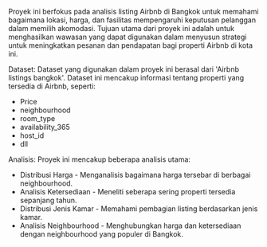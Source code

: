Proyek ini berfokus pada analisis listing Airbnb di Bangkok untuk memahami bagaimana lokasi, harga, dan fasilitas mempengaruhi keputusan pelanggan dalam memilih akomodasi. Tujuan utama dari proyek ini adalah untuk menghasilkan wawasan yang dapat digunakan dalam menyusun strategi untuk meningkatkan pesanan dan pendapatan bagi properti Airbnb di kota ini.

Dataset:
Dataset yang digunakan dalam proyek ini berasal dari 'Airbnb listings bangkok'. Dataset ini mencakup informasi tentang properti yang tersedia di Airbnb, seperti:
- Price
- neighbourhood
- room_type
- availability_365
- host_id
- dll

Analisis:
Proyek ini mencakup beberapa analisis utama:
- Distribusi Harga - Menganalisis bagaimana harga tersebar di berbagai neighbourhood.
- Analisis Ketersediaan - Meneliti seberapa sering properti tersedia sepanjang tahun.
- Distribusi Jenis Kamar - Memahami pembagian listing berdasarkan jenis kamar.
- Analisis Neighbourhood - Menghubungkan harga dan ketersediaan dengan neighbourhood yang populer di Bangkok.
